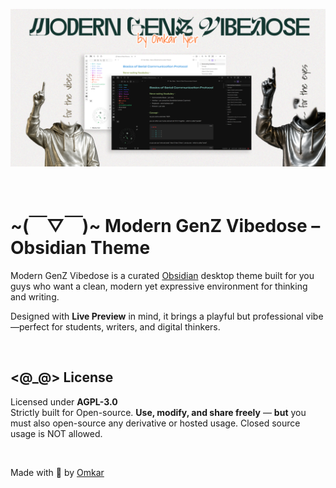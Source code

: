 ![Cover](cover.png)

<br/>

# ~(￣▽￣)~ **Modern GenZ Vibedose – Obsidian Theme**

Modern GenZ Vibedose is a curated [Obsidian](https://obsidian.md/) desktop theme built for you guys who want a clean, modern yet expressive environment for thinking and writing.

Designed with **Live Preview** in mind, it brings a playful but professional vibe—perfect for students, writers, and digital thinkers. 

<br/>

## <@_@> License

Licensed under **AGPL-3.0**  
Strictly built for Open-source. **Use, modify, and share freely** — **but** you must also open-source any derivative or hosted usage. Closed source usage is NOT allowed.

<br/>

Made with 💖 by [Omkar](https://github.com/omkar-4)
